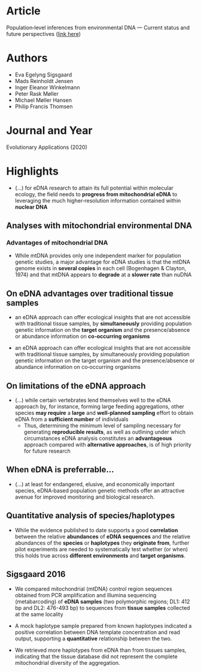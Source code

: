 # Article  
 Population‐level inferences from environmental DNA — Current status and future perspectives ([link here](https://www.ncbi.nlm.nih.gov/pmc/articles/PMC6976968/))

# Authors  
* Eva Egelyng Sigsgaard
* Mads Reinholdt Jensen
* Inger Eleanor Winkelmann 
* Peter Rask Møller
* Michael Møller Hansen
* Philip Francis Thomsen

# Journal and Year
Evolutionary Applications (2020)

# Highlights  
* (...) for eDNA research to attain its full potential within molecular ecology, the field needs to **progress from mitochondrial eDNA** to leveraging the much higher‐resolution information contained within **nuclear DNA**  

## Analyses with mitochondrial environmental DNA  
### Advantages of mitochondrial DNA  
* While mtDNA provides only one independent marker for population genetic studies, a major advantage for eDNA studies is that the mtDNA genome exists in **several copies** in each cell (Bogenhagen & Clayton, 1974) and that mtDNA appears to **degrade** at a **slower rate** than nuDNA

## On eDNA advantages over traditional tissue samples  
* an eDNA approach can offer ecological insights that are not accessible with traditional tissue samples, by **simultaneously** providing population genetic information on the **target organism** and the presence/absence or abundance information on **co‐occurring organisms**

* an eDNA approach can offer ecological insights that are not accessible with traditional tissue samples, by simultaneously providing population genetic information on the target organism and the presence/absence or abundance information on co‐occurring organisms

## On limitations of the eDNA approach  
* (...) while certain vertebrates lend themselves well to the eDNA approach by, for instance, forming large feeding aggregations, other species **may require** a **large** and **well‐planned sampling** effort to obtain eDNA from a **sufficient number** of individuals  
	* Thus, determining the minimum level of sampling necessary for generating **reproducible results**, as well as outlining under which circumstances eDNA analysis constitutes an **advantageous** approach compared with **alternative approaches**, is of high priority for future research

## When eDNA is preferrable...  
* (...) at least for endangered, elusive, and economically important species, eDNA‐based population genetic methods offer an attractive avenue for improved monitoring and biological research.  

## Quantitative analysis of species/haplotypes  
* While the evidence published to date supports a good **correlation** between the relative **abundances** of **eDNA sequences** and the relative abundances of the **species** or **haplotypes** they **originate from**, further pilot experiments are needed to systematically test whether (or when) this holds true across **different environments** and **target organisms**.  

## Sigsgaard 2016 
* We compared mitochondrial (mtDNA) control region sequences obtained from PCR amplification and Illumina sequencing (metabarcoding) of **eDNA samples** (two polymorphic regions; DL1: 412 bp and DL2: 476-493 bp) to sequences from **tissue samples** collected at the same locality

* A mock haplotype sample prepared from known haplotypes indicated a positive correlation between DNA template concentration and read output, supporting a **quantitative** relationship between the two. 

* We retrieved more haplotypes from eDNA than from tissues samples, indicating that the tissue database did not represent the complete mitochondrial diversity of the aggregation.  

